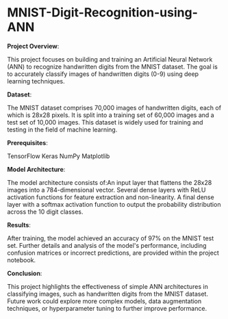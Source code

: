 # MNIST-Digit-Recognition-using-ANN

**Project Overview**:

This project focuses on building and training an Artificial Neural Network (ANN) to recognize handwritten digits from the MNIST dataset. The goal is to accurately classify images of handwritten digits (0-9) using deep learning techniques.

**Dataset**:

The MNIST dataset comprises 70,000 images of handwritten digits, each of which is 28x28 pixels. It is split into a training set of 60,000 images and a test set of 10,000 images. This dataset is widely used for training and testing in the field of machine learning.

**Prerequisites**:

TensorFlow
Keras
NumPy
Matplotlib

**Model Architecture**:

The model architecture consists of:An input layer that flattens the 28x28 images into a 784-dimensional vector.
Several dense layers with ReLU activation functions for feature extraction and non-linearity.
A final dense layer with a softmax activation function to output the probability distribution across the 10 digit classes.

**Results**:

After training, the model achieved an accuracy of 97% on the MNIST test set. Further details and analysis of the model's performance, including confusion matrices or incorrect predictions, are provided within the project notebook.

**Conclusion**:

This project highlights the effectiveness of simple ANN architectures in classifying images, such as handwritten digits from the MNIST dataset. Future work could explore more complex models, data augmentation techniques, or hyperparameter tuning to further improve performance.
